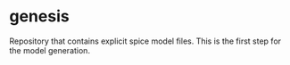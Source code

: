 # genesis
Repository that contains explicit spice model files. This is the first step for the model generation.
